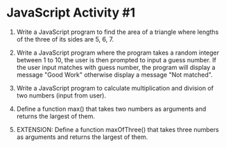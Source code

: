 JavaScript Activity #1
======================

1. Write a JavaScript program to find the area of a triangle where lengths of the three of its sides are 5, 6, 7.

2. Write a JavaScript program where the program takes a random integer between 1 to 10, the user is then prompted to input a guess number. If the user input matches with guess number, the program will display a message "Good Work" otherwise display a message "Not matched".

3. Write a JavaScript program to calculate multiplication and division of two numbers (input from user).

4. Define a function max() that takes two numbers as arguments and returns the largest of them.

5. EXTENSION: Define a function maxOfThree() that takes three numbers as arguments and returns the largest of them.